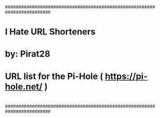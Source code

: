 #########################################################################
#
#  I Hate URL Shorteners
# 
# by: Pirat28
# 
# URL list for the Pi-Hole ( https://pi-hole.net/ )
#
#########################################################################
